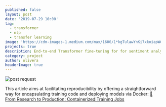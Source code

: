 ```yaml
---
published: false
layout: post
date: '2019-07-29 10:00'
tag:
  - transformer
  - nlp
  - transfer learning
image: 'https://cdn-images-1.medium.com/max/1600/1*kgTulawYnKi7xkoiapWGgw.jpeg'
projects: true
description: End-to-end Transformer fine-tuning for for sentiment analysis.
category: project
author: olivera
headerImage: true
---
```

![post request](https://miro.medium.com/max/1324/1*-Z86zSOREhJrvB5TWgwArQ.gif)

This article aims at facilitating reproducibility by offering a straightforward way for encapsulating training code and deploying models via Docker:
[🐳From Research to Production: Containerized Training Jobs](https://medium.com/@ben0it8/research-to-production-containerized-training-jobs-e63d4efd56e1?source=friends_link&sk=11a813749e3f02115e0c77016a0293c6)